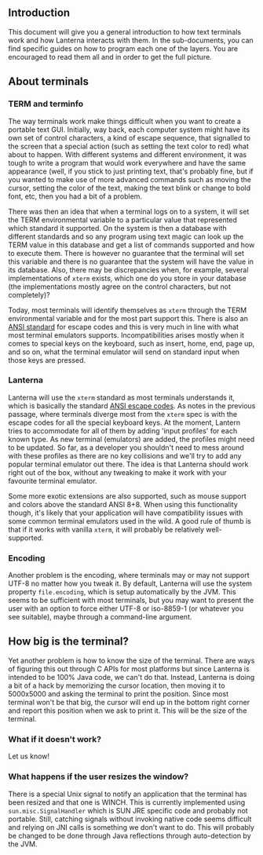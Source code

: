 ## Introduction
This document will give you a general introduction to how text terminals work and how Lanterna interacts with them. 
In the sub-documents, you can find specific guides on how to program each one of the layers. 
You are encouraged to read them all and in order to get the full picture.

## About terminals
### TERM and terminfo 
The way terminals work make things difficult when you want to create a portable text GUI. Initially, way back, each 
computer system might have its own set of control characters, a kind of escape sequence, that signalled to the screen 
that a special action (such as setting the text color to red) what about to happen. With different systems and different 
environment, it was tough to write a program that would work everywhere and have the same appearance (well, if you stick 
to just printing text, that's probably fine, but if you wanted to make use of more advanced commands such as moving the 
cursor, setting the color of the text, making the text blink or change to bold font, etc, then you had a bit of a 
problem.

There was then an idea that when a terminal logs on to a system, it will set the TERM environmental variable to a 
particular value that represented which standard it supported. On the system is then a database with different standards 
and so any program using text magic can look up the TERM value in this database and get a list of commands supported and 
how to execute them. There is however no guarantee that the terminal will set this variable and there is no guarantee 
that the system will have the value in its database. Also, there may be discrepancies when, for example, several 
implementations of `xterm` exists, which one do you store in your database (the implementations mostly agree on the 
control characters, but not completely)?

Today, most terminals will identify themselves as `xterm` through the TERM environmental variable and for the most part 
support this. There is also an [ANSI standard](http://en.wikipedia.org/wiki/ANSI_escape_code) for escape codes and this 
is very much in line with what most terminal emulators supports. Incompatibilities arises mostly when it comes to 
special keys on the keyboard, such as insert, home, end, page up, and so on, what the terminal emulator will send on 
standard input when those keys are pressed.

### Lanterna
Lanterna will use the `xterm` standard as most terminals understands it, which is basically the standard 
[ANSI escape codes](http://en.wikipedia.org/wiki/ANSI_escape_code). As notes in the previous passage, where terminals 
diverge most from the `xterm` spec is with the escape codes for all the special keyboard keys. At the moment, Lantern 
tries to accommodate for all of them by adding 'input profiles' for each known type. As new terminal (emulators) are 
added, the profiles might need to be updated. So far, as a developer you shouldn't need to mess around with these 
profiles as there are no key collisions and we'll try to add any popular terminal emulator out there. The idea is that 
Lanterna should work right out of the box, without any tweaking to make it work with your favourite terminal emulator.

Some more exotic extensions are also supported, such as mouse support and colors above the standard ANSI 8+8. When using
this functionality though, it's likely that your application will have compatibility issues with some common terminal
emulators used in the wild. A good rule of thumb is that if it works with vanilla `xterm`, it will probably be 
relatively well-supported.

### Encoding
Another problem is the encoding, where terminals may or may not support UTF-8 no matter how you tweak it. By default, 
Lanterna will use the system property `file.encoding`, which is setup automatically by the JVM. This seems to be 
sufficient with most terminals, but you may want to present the user with an option to force either UTF-8 or iso-8859-1
(or whatever you see suitable), maybe through a command-line argument.

## How big is the terminal?
Yet another problem is how to know the size of the terminal. There are ways of figuring this out through C APIs for most 
platforms but since Lanterna is intended to be 100% Java code, we can't do that. Instead, Lanterna is doing a bit of a 
hack by memorizing the cursor location, then moving it to 5000x5000 and asking the terminal to print the position. Since 
most terminal won't be that big, the cursor will end up in the bottom right corner and report this position when we ask 
to print it. This will be the size of the terminal.

### What if it doesn't work?
Let us know!

### What happens if the user resizes the window?
There is a special Unix signal to notify an application that the terminal has been resized and that one is WINCH. This 
is currently implemented using `sun.misc.SignalHandler` which is SUN JRE specific code and probably not portable. Still, 
catching signals without invoking native code seems difficult and relying on JNI calls is something we don't want to do. 
This will probably be changed to be done through Java reflections through auto-detection by the JVM.
